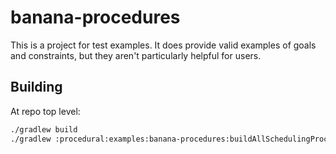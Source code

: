 # banana-procedures

This is a project for test examples. It does provide valid examples
of goals and constraints, but they aren't particularly helpful for users.

## Building

At repo top level:

```bash
./gradlew build
./gradlew :procedural:examples:banana-procedures:buildAllSchedulingProcedureJars
```
